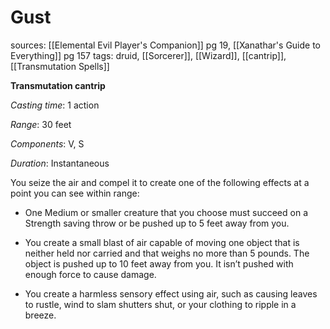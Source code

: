 # Gust
sources: [[Elemental Evil Player's Companion]] pg 19, [[Xanathar's Guide to Everything]] pg 157
tags: druid, [[Sorcerer]], [[Wizard]], [[cantrip]], [[Transmutation Spells]]

**Transmutation cantrip**

*Casting time*: 1 action

*Range*: 30 feet

*Components*: V, S

*Duration*: Instantaneous

You seize the air and compel it to create one of the following effects at a point you can see within range:

 * One Medium or smaller creature that you choose must succeed on a Strength saving throw or be pushed up to 5 feet away from you.

 * You create a small blast of air capable of moving one object that is neither held nor carried and that weighs no more than 5 pounds. The object is pushed up to 10 feet away from you. It isn’t pushed with enough force to cause damage.

 * You create a harmless sensory effect using air, such as causing leaves to rustle, wind to slam shutters shut, or your clothing to ripple in a breeze.
